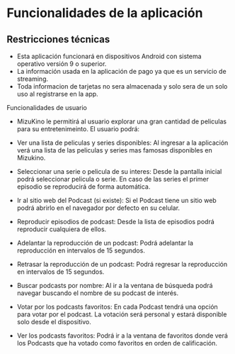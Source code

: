 # Funcionalidades de la aplicación

## Restricciones técnicas
- Esta aplicación funcionará en dispositivos Android con sistema operativo versión 9 o superior.
- La información usada en la aplicación de pago ya que es un servicio de streaming.
- Toda informacion de tarjetas no sera almacenada y solo sera de un solo uso al registrarse en la app.

Funcionalidades de usuario
- MizuKino le permitirá al usuario explorar una gran cantidad de peliculas para su entretenimeinto. El usuario podrá:

- Ver una lista de peliculas y series disponibles: Al ingresar a la aplicación verá una lista de las peliculas y series mas famosas disponibles en Mizukino.

- Seleccionar una serie o pelicula de su interes: Desde la pantalla inicial podrá seleccionar pelicula o serie. En caso de las series el primer episodio se reproducirá de forma automática.

- Ir al sitio web del Podcast (si existe): Si el Podcast tiene un sitio web podrá abrirlo en el navegador por defecto en su celular.

- Reproducir episodios de podcast: Desde la lista de episodios podrá reproducir cualquiera de ellos.

- Adelantar la reproducción de un podcast: Podrá adelantar la reproducción en intervalos de 15 segundos.

- Retrasar la reproducción de un podcast: Podrá regresar la reproducción en intervalos de 15 segundos.

- Buscar podcasts por nombre: Al ir a la ventana de búsqueda podrá navegar buscando el nombre de su podcast de interés.

- Votar por los podcasts favoritos: En cada Podcast tendrá una opción para votar por el podcast. La votación será personal y estará disponible solo desde el dispositivo.

- Ver los podcasts favoritos: Podrá ir a la ventana de favoritos donde verá los Podcasts que ha votado como favoritos en orden de calificación.
